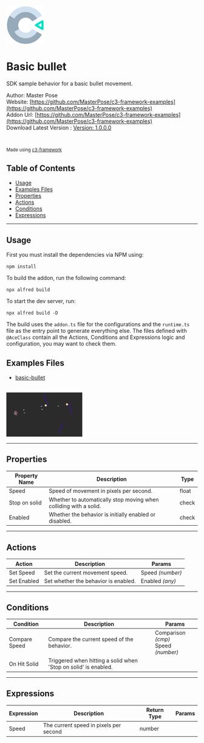 <img src="./src/icon.svg" width="100" /><br>

# Basic bullet 

SDK sample behavior for a basic bullet movement.

Author: Master Pose <br>
Website: [https://github.com/MasterPose/c3-framework-examples](https://github.com/MasterPose/c3-framework-examples) <br>
Addon Url: [https://github.com/MasterPose/c3-framework-examples](https://github.com/MasterPose/c3-framework-examples) <br>
Download Latest Version : [Version: 1.0.0.0](https://github.com/MasterPose/c3-framework-examples/releases/latest) <br>

<br>

<sub>

Made using [c3-framework](https://github.com/MasterPose/c3-framework) 

</sub>

## Table of Contents

- [Usage](#usage)
- [Examples Files](#examples-files)
- [Properties](#properties)
- [Actions](#actions)
- [Conditions](#conditions)
- [Expressions](#expressions)

---

## Usage

First you must install the dependencies via NPM using:

```
npm install
```

To build the addon, run the following command:

```
npx alfred build
```

To start the dev server, run:

```
npx alfred build -D
```

The build uses the `addon.ts` file for the configurations and the `runtime.ts` file as the entry point to generate everything else.
The files defined with `@AceClass` contain all the Actions, Conditions and Expressions logic and configuration, you may want to check them. 

## Examples Files

- [basic-bullet](./examples/basic-bullet.c3p)
<br>
<img src="./examples/basic-bullet.png" width="200" />
<br>

---

## Properties

| Property Name | Description | Type |
| --- | --- | --- |
| Speed | Speed of movement in pixels per second. | float |
| Stop on solid | Whether to automatically stop moving when colliding with a solid. | check |
| Enabled | Whether the behavior is initially enabled or disabled. | check |

---

## Actions

| Action | Description | Params
| --- | --- | --- |
| Set Speed | Set the current movement speed. | Speed *(number)* <br> |
| Set Enabled | Set whether the behavior is enabled. | Enabled *(any)* <br> |

---
## Conditions

| Condition | Description | Params
| --- | --- | --- |
| Compare Speed | Compare the current speed of the behavior. | Comparison *(cmp)* <br>Speed *(number)* <br> |
| On Hit Solid | Triggered when hitting a solid when 'Stop on solid' is enabled. |  |

---
## Expressions

| Expression | Description | Return Type | Params
| --- | --- | --- | --- |
| Speed | The current speed in pixels per second | number |  |
